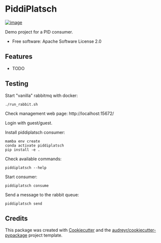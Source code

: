 # PiddiPlatsch

[![image](https://img.shields.io/pypi/v/piddiplatsch.svg)](https://pypi.python.org/pypi/piddiplatsch)


Demo project for a PID consumer.

-   Free software: Apache Software License 2.0

## Features

-   TODO

## Testing

Start "vanilla" rabbitmq with docker:

```
./run_rabbit.sh
```

Check management web page:
http://localhost:15672/

Login with guest/guest.

Install piddiplatsch consumer:

```
mamba env create
conda activate piddiplatsch
pip install -e .
```

Check available commands:
```
piddiplatsch --help
```

Start consumer:
```
piddiplatsch consume
```

Send a message to the rabbit queue:
```
piddiplatsch send
```

## Credits

This package was created with
[Cookiecutter](https://github.com/audreyr/cookiecutter) and the
[audreyr/cookiecutter-pypackage](https://github.com/audreyr/cookiecutter-pypackage)
project template.
